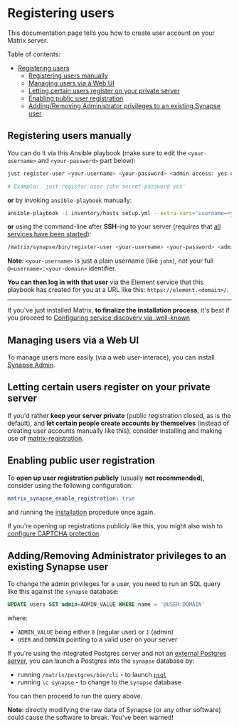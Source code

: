 # Registering users

This documentation page tells you how to create user account on your Matrix server.

Table of contents:

- [Registering users](#registering-users)
	- [Registering users manually](#registering-users-manually)
	- [Managing users via a Web UI](#managing-users-via-a-web-ui)
	- [Letting certain users register on your private server](#letting-certain-users-register-on-your-private-server)
	- [Enabling public user registration](#enabling-public-user-registration)
	- [Adding/Removing Administrator privileges to an existing Synapse user](#addingremoving-administrator-privileges-to-an-existing-synapse-user)


## Registering users manually

You can do it via this Ansible playbook (make sure to edit the `<your-username>` and `<your-password>` part below):

```sh
just register-user <your-username> <your-password> <admin access: yes or no>

# Example: `just register-user john secret-password yes`
```

**or** by invoking `ansible-playbook` manually:

```sh
ansible-playbook -i inventory/hosts setup.yml --extra-vars='username=<your-username> password=<your-password> admin=<yes|no>' --tags=register-user
```

**or** using the command-line after **SSH**-ing to your server (requires that [all services have been started](#starting-the-services)):

```sh
/matrix/synapse/bin/register-user <your-username> <your-password> <admin access: 0 or 1>
```

**Note**: `<your-username>` is just a plain username (like `john`), not your full `@<username>:<your-domain>` identifier.

**You can then log in with that user** via the Element service that this playbook has created for you at a URL like this: `https://element.<domain>/`.

-----

If you've just installed Matrix, **to finalize the installation process**, it's best if you proceed to [Configuring service discovery via .well-known](configuring-well-known.md)


## Managing users via a Web UI

To manage users more easily (via a web user-interace), you can install [Synapse Admin](configuring-playbook-synapse-admin.md).


## Letting certain users register on your private server

If you'd rather **keep your server private** (public registration closed, as is the default), and **let certain people create accounts by themselves** (instead of creating user accounts manually like this), consider installing and making use of [matrix-registration](configuring-playbook-matrix-registration.md).


## Enabling public user registration

To **open up user registration publicly** (usually **not recommended**), consider using the following configuration:

```yaml
matrix_synapse_enable_registration: true
```

and running the [installation](installing.md) procedure once again.

If you're opening up registrations publicly like this, you might also wish to [configure CAPTCHA protection](configuring-captcha.md).


## Adding/Removing Administrator privileges to an existing Synapse user

To change the admin privileges for a user, you need to run an SQL query like this against the `synapse` database:

```sql
UPDATE users SET admin=ADMIN_VALUE WHERE name = '@USER:DOMAIN'
```

where:

- `ADMIN_VALUE` being either `0` (regular user) or `1` (admin)
- `USER` and `DOMAIN` pointing to a valid user on your server

If you're using the integrated Postgres server and not an [external Postgres server](configuring-playbook-external-postgres.md), you can launch a Postgres into the `synapse` database by:

- running `/matrix/postgres/bin/cli` - to launch [`psql`](https://www.postgresql.org/docs/current/app-psql.html)
- running `\c synapse` - to change to the `synapse` database

You can then proceed to run the query above.

**Note**: directly modifying the raw data of Synapse (or any other software) could cause the software to break. You've been warned!
